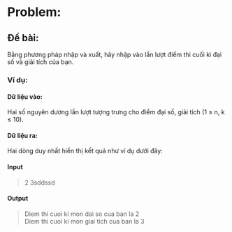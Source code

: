 # Problem: 
## Đề bài:
Bằng phương pháp nhập và xuất, hãy nhập vào lần lượt điểm thi cuối kì đại số và giải tích của bạn.
### Ví dụ:
#### Dữ liệu vào: 
Hai số nguyên dương lần lượt tượng trưng cho điểm đại số, giải tích (1 $\le$ n, k $\le$ 10).
#### Dữ liệu ra:
Hai dòng duy nhất hiển thị kết quả như ví dụ dưới đây:
#### Input
> 2 3sddssd
#### Output
> Diem thi cuoi ki mon dai so cua ban la 2\
> Diem thi cuoi ki mon giai tich cua ban la 3
